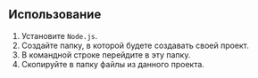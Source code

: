 ## Использование

1. Установите `Node.js`.
2. Создайте папку, в которой будете создавать своей проект.
3. В командной строке перейдите в эту папку.
4. Скопируйте в папку файлы из данного проекта.
